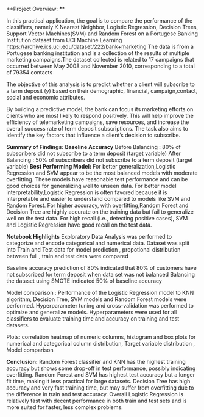 **Project Overview: **

In this practical application, the goal is to compare the performance of the classifiers, namely K Nearest Neighbor, Logistic Regression, Decision Trees, 
Support Vector Machines(SVM) and Random Forest on a Portugese Banking Institution dataset from UCI Machine Learning 
https://archive.ics.uci.edu/dataset/222/bank+marketing
The data is from a Portugese banking institution and is a collection of the results of multiple marketing campaigns.The dataset collected is related to 17 campaigns 
that occurred between May 2008 and November 2010, corresponding to a total of 79354 contacts 

The objective of this analysis is to predict whether a client will subscribe to a term deposit (y) based on their demographic, financial, campaign,contact, social and 
economic attributes.

By building a predictive model, the bank can focus its marketing efforts on clients who are most likely to respond positively. This will help improve the efficiency of 
telemarketing campaigns, save resources, and increase the overall success rate of term deposit subscriptions. The task also aims to identify the key factors that influence a client’s decision to subscribe.

**Summary of Findings:**
**Baseline Accuracy**
 Before Balancing : 80% of subscribers did not subscribe to a term deposit (target variable)
 After Balancing : 50% of subscribers did not subscribe to a term deposit (target variable)
**Best Performing Model:** 
For better generalization,Logistic Regression and SVM appear to be the most balanced models with moderate overfitting. These models have reasonable test performance and can be good choices for generalizing well to unseen data.
For better model interpretability,Logistic Regression is often favored because it is interpretable and easier to understand compared to models like SVM and Random Forest.
For higher accuracy, with overfitting,Random Forest and Decision Tree are highly accurate on the training data but fail to generalize well on the test data.
For high recall (i.e., detecting positive cases), SVM and Logistic Regression have good recall on the test data.

**Notebook Highlights**
Exploratory Data Analysis was performed to categorize and encode categorical and numerical data.
Dataset was split into Train and Test data for model prediction , propotional distribution between full , train and test data were compared

Baseline accuracy prediction of 80% indicated that 80% of customers have not subscribed for term deposit when data set was not balanced
Balancing the dataset using SMOTE indicated 50% of baseline accuracy

Model comparison : Performance of the Logistic Regression model to KNN algorithm, Decision Tree, SVM models and Random Forest models were performed.
Hyperparameter tuning and cross-validation was performed to optimize and generalize models.
Hyperparameters  were used for all classifiers to evaluate training time and accuracy on training and test datasets.

Plots: correlation heatmap of numeric columns, histogram and box plots for numerical and categorical column distribution, Target variable distribution , Model comparison

**Conclusion:**
Random Forest classifier and KNN has the highest training accuracy but shows some drop-off in test performance, possibly indicating overfitting.
Random Forest and SVM has highest test accuracy but a longer fit time, making it less practical for large datasets.
Decision Tree has high accuracy and very fast training time, but may suffer from overfitting due to the difference in train and test accuracy.
Overall Logistic Regression is relatively fast with decent performance in both train and test sets and is more suited for faster, less complex problems.
